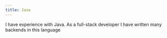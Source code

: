 ```yaml
---
title: Java
---
```

I have experience with Java. As a full-stack developer I have written many backends in this language
